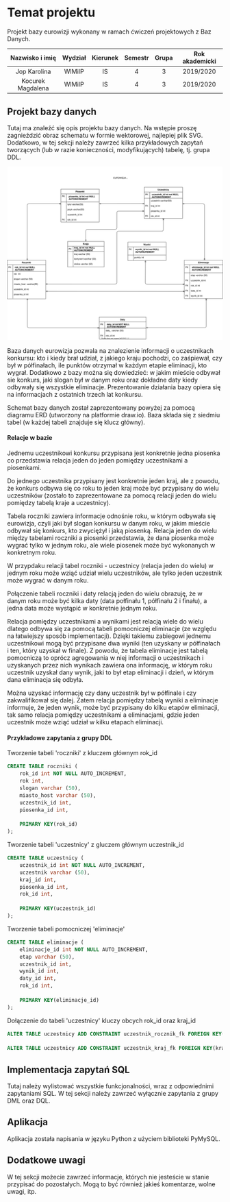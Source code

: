# Temat projektu
Projekt bazy eurowizji wykonany w ramach ćwiczeń projektowych z Baz Danych.

| Nazwisko i imię        | Wydział | Kierunek | Semestr | Grupa | Rok akademicki |
| :--------------------: | :-----: | :------: | :-----: | :---: | :------------: |
| Jop Karolina           | WIMiIP  | IS       |   4     | 3     | 2019/2020      |
| Kocurek Magdalena      | WIMiIP  | IS       |   4     | 3     | 2019/2020      |

## Projekt bazy danych
Tutaj ma znaleźć się opis projektu bazy danych. Na wstępie proszę zagnieździć obraz schematu w formie wektorowej, najlepiej plik SVG. Dodatkowo, w tej sekcji należy zawrzeć kilka przykładowych zapytań tworzących (lub w razie konieczności, modyfikujących) tabelę, tj. grupa DDL.

![eurowizja diagram](Eurowizja.svg)

Baza danych eurowizja pozwala na znalezienie informacji o uczestnikach konkursu: kto i kiedy brał udział, z jakiego kraju pochodzi, co zaśpiewał, czy był w półfinałach, ile punktów otrzymał w każdym etapie eliminacji, kto wygrał. Dodatkowo z bazy można się dowiedzieć: w jakim mieście odbywał sie konkurs, jaki slogan był w danym roku oraz dokładne daty kiedy odbywały się wszystkie eliminacje.
Prezentowanie działania bazy opiera się na informacjach z ostatnich trzech lat konkursu. 

Schemat bazy danych został zaprezentowany powyżej za pomocą diagramu ERD (utworzony na platformie draw.io). Baza składa się z siedmiu tabel (w każdej tabeli znajduje się klucz główny).


#### Relacje w bazie
Jednemu uczestnikowi konkursu przypisana jest konkretnie jedna piosenka co przedstawia relacja jeden do jeden pomiędzy uczestnikami a piosenkami.

Do jednego uczestnika przypisany jest konkretnie jeden kraj, ale z powodu, że konkurs odbywa się co roku to jeden kraj może być przypisany do wielu uczestników (zostało to zaprezentowane za pomocą relacji jeden do wielu pomiędzy tabelą kraje a uczestnicy).

Tabela roczniki zawiera informacje odnośnie roku, w którym odbywała się eurowizja, czyli jaki był slogan konkursu w danym roku, w jakim mieście odbywał się konkurs, kto zwyciężył i jaką piosenką.
Relacja jeden do wielu między tabelami roczniki a piosenki przedstawia, że dana piosenka może wygrać tylko w jednym roku, ale wiele piosenek może być wykonanych w konkretnym roku. 

W przypdaku relacji tabel roczniki - uczestnicy (relacja jeden do wielu) w jednym roku może wziąć udział wielu uczestników, ale tylko jeden uczestnik może wygrać w danym roku. 

Połączenie tabeli roczniki i daty relacją jeden do wielu obrazuję, że w danym roku może być kilka daty (data połfinału 1, półfinału 2 i finału), a jedna data może wystąpić w konkretnie jednym roku.

Relacja pomiędzy uczestnikami a wynikami jest relacją wiele do wielu dlatego odbywa się za pomocą tabeli pomocniczej eliminacje (ze względu na łatwiejszy sposób implementacji). Dzięki takiemu zabiegowi jednemu uczestnikowi mogą być przypisane dwa wyniki (ten uzyskany w półfinałach i ten, który uzyskał w finale). 
Z powodu, że tabela eliminacje jest tabelą pomocniczą to oprócz agregowania w niej informacji o uczestnikach i uzyskanych przez nich wynikach zawiera ona informację, w którym roku uczestnik uzyskał dany wynik, jaki to był etap eliminacji i dzień, w którym dana eliminacja się odbyła.

Można uzyskać informację czy dany uczestnik był w półfinale i czy zakwalifikował się dalej. Zatem relacja pomiędzy tabelą wyniki a eliminacje informuje, że jeden wynik, może być przypisany do kilku etapów eliminacji, tak samo relacja pomiędzy uczestnikami a eliminacjami, gdzie jeden uczestnik może wziąć udział w kilku etapach eliminacji.


#### Przykładowe zapytania z grupy DDL

Tworzenie tabeli 'roczniki' z kluczem głównym rok_id

```sql
CREATE TABLE roczniki (
    rok_id int NOT NULL AUTO_INCREMENT,
    rok int,
    slogan varchar (50),
    miasto_host varchar (50),
    uczestnik_id int,
    piosenka_id int, 

    PRIMARY KEY(rok_id)
);
```

Tworzenie tabeli 'uczestnicy' z gluczem głównym uczestnik_id 
```sql
CREATE TABLE uczestnicy (
    uczestnik_id int NOT NULL AUTO_INCREMENT,
    uczestnik varchar (50),
    kraj_id int,
    piosenka_id int,
    rok_id int,

    PRIMARY KEY(uczestnik_id)
);
```

Tworzenie tabeli pomocniczej 'eliminacje'
```sql
CREATE TABLE eliminacje (
    eliminacje_id int NOT NULL AUTO_INCREMENT,
    etap varchar (50),
    uczestnik_id int,
    wynik_id int,
    daty_id int,
    rok_id int,

    PRIMARY KEY(eliminacje_id)
);
```


Dołączenie do tabeli 'uczestnicy' kluczy obcych rok_id oraz kraj_id
```sql
ALTER TABLE uczestnicy ADD CONSTRAINT uczestnik_rocznik_fk FOREIGN KEY(rok_id) REFERENCES roczniki(rok_id);

ALTER TABLE uczestnicy ADD CONSTRAINT uczestnik_kraj_fk FOREIGN KEY(kraj_id) REFERENCES kraje(kraj_id);
```




## Implementacja zapytań SQL
Tutaj należy wylistować wszystkie funkcjonalności, wraz z odpowiednimi zapytaniami SQL. W tej sekcji należy zawrzeć wyłącznie zapytania z grupy DML oraz DQL.

## Aplikacja
Aplikacja została napisania w języku Python z użyciem biblioteki PyMySQL.

## Dodatkowe uwagi
W tej sekcji możecie zawrzeć informacje, których nie jesteście w stanie przypisać do pozostałych. Mogą to być również jakieś komentarze, wolne uwagi, itp.
